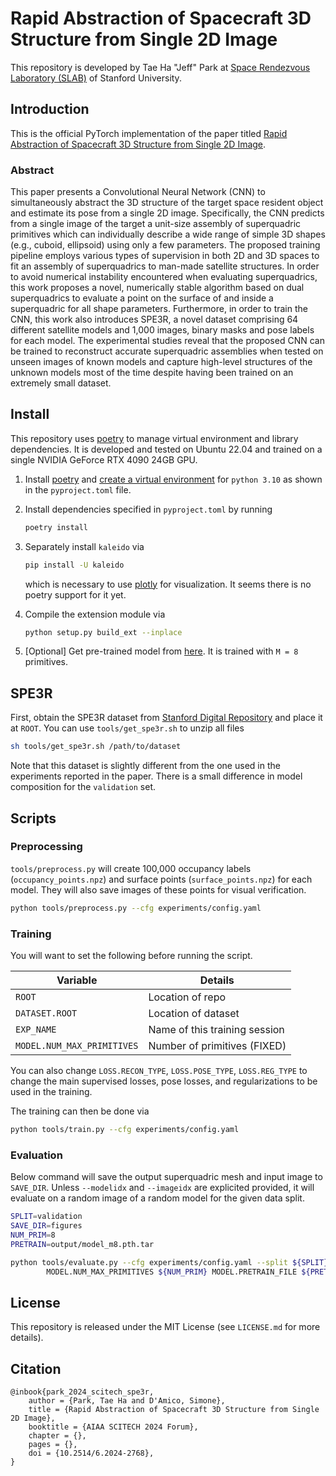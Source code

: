 # Rapid Abstraction of Spacecraft 3D Structure from Single 2D Image

This repository is developed by Tae Ha "Jeff" Park at [Space Rendezvous Laboratory (SLAB)](https://slab.stanford.edu) of Stanford University.

## Introduction

This is the official PyTorch implementation of the paper titled [Rapid Abstraction of Spacecraft 3D Structure from Single 2D Image](https://arc.aiaa.org/doi/10.2514/6.2024-2768).

### Abstract

This paper presents a Convolutional Neural Network (CNN) to simultaneously abstract the 3D structure of the target space resident object and estimate its pose from a single 2D image. Specifically, the CNN predicts from a single image of the target a unit-size assembly of superquadric primitives which can individually describe a wide range of simple 3D shapes (e.g., cuboid, ellipsoid) using only a few parameters. The proposed training pipeline employs various types of supervision in both 2D and 3D spaces to fit an assembly of superquadrics to man-made satellite structures. In order to avoid numerical instability encountered when evaluating superquadrics, this work proposes a novel, numerically stable algorithm based on dual superquadrics to evaluate a point on the surface of and inside a superquadric for all shape parameters. Furthermore, in order to train the CNN, this work also introduces SPE3R, a novel dataset comprising 64 different satellite models and 1,000 images, binary masks and pose labels for each model. The experimental studies reveal that the proposed CNN can be trained to reconstruct accurate superquadric assemblies when tested on unseen images of known models and capture high-level structures of the unknown models most of the time despite having been trained on an extremely small dataset.

## Install

This repository uses [poetry](https://python-poetry.org) to manage virtual environment and library dependencies. It is developed and tested on Ubuntu 22.04 and trained on a single NVIDIA GeForce RTX 4090 24GB GPU.

1. Install [poetry](https://python-poetry.org/docs/#installation) and [create a virtual environment](https://python-poetry.org/docs/managing-environments/) for `python 3.10` as shown in the `pyproject.toml` file.

2. Install dependencies specified in `pyproject.toml` by running

    ``` bash
    poetry install
    ```

3. Separately install `kaleido` via

    ``` bash
    pip install -U kaleido
    ```

    which is necessary to use [plotly](https://plotly.com/python/) for visualization. It seems there is no poetry support for it yet.

4. Compile the extension module via

    ``` bash
    python setup.py build_ext --inplace
    ```

5. [Optional] Get pre-trained model from [here](https://office365stanford-my.sharepoint.com/:u:/g/personal/tpark94_stanford_edu/EYkELKEIIWZElmf1h9Rhfi0BHRjlyMJG4_5_ras8i9UOwg?e=YyxDCQ). It is trained with `M = 8` primitives.


## SPE3R

First, obtain the SPE3R dataset from [Stanford Digital Repository](https://purl.stanford.edu/pk719hm4806) and place it at `ROOT`. You can use `tools/get_spe3r.sh` to unzip all files

``` bash
sh tools/get_spe3r.sh /path/to/dataset
```

Note that this dataset is slightly different from the one used in the experiments reported in the paper. There is a small difference in model composition for the `validation` set.

## Scripts

### Preprocessing

`tools/preprocess.py` will create 100,000 occupancy labels (`occupancy_points.npz`) and surface points (`surface_points.npz`) for each model. They will also save images of these points for visual verification.

``` bash
python tools/preprocess.py --cfg experiments/config.yaml
```

### Training

You will want to set the following before running the script.

| Variable                   | Details                       |
|----------------------------|-------------------------------|
| `ROOT`                     | Location of repo              |
| `DATASET.ROOT`             | Location of dataset           |
| `EXP_NAME`                 | Name of this training session |
| `MODEL.NUM_MAX_PRIMITIVES` | Number of primitives (FIXED)  |

You can also change `LOSS.RECON_TYPE`, `LOSS.POSE_TYPE`, `LOSS.REG_TYPE` to change the main supervised losses, pose losses, and regularizations to be used in the training.

The training can then be done via

``` bash
python tools/train.py --cfg experiments/config.yaml
```

### Evaluation

Below command will save the output superquadric mesh and input image to `SAVE_DIR`. Unless `--modelidx` and `--imageidx` are explicited provided, it will evaluate on a random image of a random model for the given data split.

``` bash
SPLIT=validation
SAVE_DIR=figures
NUM_PRIM=8
PRETRAIN=output/model_m8.pth.tar

python tools/evaluate.py --cfg experiments/config.yaml --split ${SPLIT} --save_dir ${SAVE_DIR} \
        MODEL.NUM_MAX_PRIMITIVES ${NUM_PRIM} MODEL.PRETRAIN_FILE ${PRETRAIN}
```

## License

This repository is released under the MIT License (see `LICENSE.md` for more details).

## Citation

```
@inbook{park_2024_scitech_spe3r,
    author = {Park, Tae Ha and D'Amico, Simone},
    title = {Rapid Abstraction of Spacecraft 3D Structure from Single 2D Image},
    booktitle = {AIAA SCITECH 2024 Forum},
    chapter = {},
    pages = {},
    doi = {10.2514/6.2024-2768},
}
```